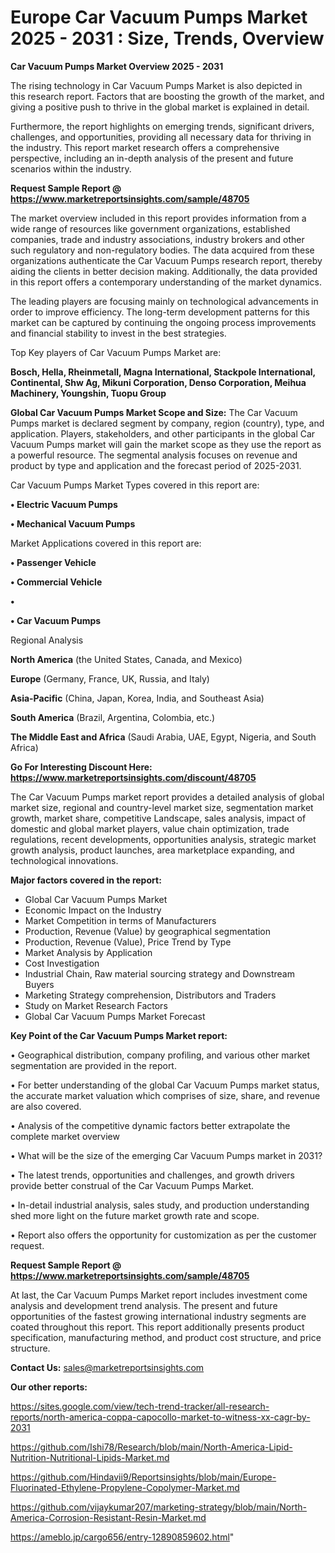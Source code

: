 # Europe Car Vacuum Pumps Market 2025 - 2031 : Size, Trends, Overview

<Strong> Car Vacuum Pumps Market Overview 2025 - 2031</strong>

The rising technology in Car Vacuum Pumps Market is also depicted in this research report. Factors that are boosting the growth of the market, and giving a positive push to thrive in the global market is explained in detail.

Furthermore, the report highlights on emerging trends, significant drivers, challenges, and opportunities, providing all necessary data for thriving in the industry. This report market research offers a comprehensive perspective, including an in-depth analysis of the present and future scenarios within the industry.

<strong>Request Sample Report @ <a href=https://www.marketreportsinsights.com/sample/48705>https://www.marketreportsinsights.com/sample/48705</a></strong>

The market overview included in this report provides information from a wide range of resources like government organizations, established companies, trade and industry associations, industry brokers and other such regulatory and non-regulatory bodies. The data acquired from these organizations authenticate the Car Vacuum Pumps research report, thereby aiding the clients in better decision making. Additionally, the data provided in this report offers a contemporary understanding of the market dynamics.

The leading players are focusing mainly on technological advancements in order to improve efficiency. The long-term development patterns for this market can be captured by continuing the ongoing process improvements and financial stability to invest in the best strategies.

Top Key players of Car Vacuum Pumps Market are:

<strong>Bosch, Hella, Rheinmetall, Magna International, Stackpole International, Continental, Shw Ag, Mikuni Corporation, Denso Corporation, Meihua Machinery, Youngshin, Tuopu Group</strong>

<strong><b>Global Car Vacuum Pumps Market Scope and Size:</b></strong>
The Car Vacuum Pumps market is declared segment by company, region (country), type, and application. Players, stakeholders, and other participants in the global Car Vacuum Pumps market will gain the market scope as they use the report as a powerful resource. The segmental analysis focuses on revenue and product by type and application and the forecast period of 2025-2031.

Car Vacuum Pumps Market Types covered in this report are:

<strong>•  Electric Vacuum Pumps

•  Mechanical Vacuum Pumps</strong>

Market Applications covered in this report are:

<strong>•  Passenger Vehicle

•  Commercial Vehicle

•  

•  Car Vacuum Pumps</strong> 

Regional Analysis

<strong>North America</strong> (the United States, Canada, and Mexico)

<strong>Europe</strong> (Germany, France, UK, Russia, and Italy)

<strong>Asia-Pacific</strong> (China, Japan, Korea, India, and Southeast Asia)

<strong>South America</strong> (Brazil, Argentina, Colombia, etc.)

<strong>The Middle East and Africa</strong> (Saudi Arabia, UAE, Egypt, Nigeria, and South Africa)

<strong>Go For Interesting Discount Here: <a href=https://www.marketreportsinsights.com/discount/48705>https://www.marketreportsinsights.com/discount/48705</a></strong>

The Car Vacuum Pumps market report provides a detailed analysis of global market size, regional and country-level market size, segmentation market growth, market share, competitive Landscape, sales analysis, impact of domestic and global market players, value chain optimization, trade regulations, recent developments, opportunities analysis, strategic market growth analysis, product launches, area marketplace expanding, and technological innovations.

<strong><b>Major factors covered in the report:</b></strong>
<ul>
  <li>Global Car Vacuum Pumps Market </li>
  <li>Economic Impact on the Industry</li>
  <li>Market Competition in terms of Manufacturers</li>
  <li>Production, Revenue (Value) by geographical segmentation</li>
  <li>Production, Revenue (Value), Price Trend by Type</li>
  <li>Market Analysis by Application</li>
  <li>Cost Investigation</li>
  <li>Industrial Chain, Raw material sourcing strategy and Downstream Buyers</li>
  <li>Marketing Strategy comprehension, Distributors and Traders</li>
  <li>Study on Market Research Factors</li>
  <li>Global Car Vacuum Pumps Market Forecast</li>
</ul>

<strong><b>Key Point of the Car Vacuum Pumps Market report:</b></strong>

• Geographical distribution, company profiling, and various other market segmentation are provided in the report.

• For better understanding of the global Car Vacuum Pumps market status, the accurate market valuation which comprises of size, share, and revenue are also covered.

• Analysis of the competitive dynamic factors better extrapolate the complete market overview

• What will be the size of the emerging Car Vacuum Pumps market in 2031?

• The latest trends, opportunities and challenges, and growth drivers provide better construal of the Car Vacuum Pumps Market.

• In-detail industrial analysis, sales study, and production understanding shed more light on the future market growth rate and scope.

• Report also offers the opportunity for customization as per the customer request.

<strong>Request Sample Report @ <a href=https://www.marketreportsinsights.com/sample/48705>https://www.marketreportsinsights.com/sample/48705</a></strong>

At last, the Car Vacuum Pumps Market report includes investment come analysis and development trend analysis. The present and future opportunities of the fastest growing international industry segments are coated throughout this report. This report additionally presents product specification, manufacturing method, and product cost structure, and price structure.

<strong>Contact Us:</strong>
sales@marketreportsinsights.com

<strong>Our other reports:</strong>

<a href=https://sites.google.com/view/tech-trend-tracker/all-research-reports/north-america-coppa-capocollo-market-to-witness-xx-cagr-by-2031>https://sites.google.com/view/tech-trend-tracker/all-research-reports/north-america-coppa-capocollo-market-to-witness-xx-cagr-by-2031</a>

<a href=https://github.com/Ishi78/Research/blob/main/North-America-Lipid-Nutrition-Nutritional-Lipids-Market.md>https://github.com/Ishi78/Research/blob/main/North-America-Lipid-Nutrition-Nutritional-Lipids-Market.md</a>

<a href=https://github.com/Hindavii9/Reportsinsights/blob/main/Europe-Fluorinated-Ethylene-Propylene-Copolymer-Market.md>https://github.com/Hindavii9/Reportsinsights/blob/main/Europe-Fluorinated-Ethylene-Propylene-Copolymer-Market.md</a>

<a href=https://github.com/vijaykumar207/marketing-strategy/blob/main/North-America-Corrosion-Resistant-Resin-Market.md>https://github.com/vijaykumar207/marketing-strategy/blob/main/North-America-Corrosion-Resistant-Resin-Market.md</a>

<a href=https://ameblo.jp/cargo656/entry-12890859602.html>https://ameblo.jp/cargo656/entry-12890859602.html</a>"
